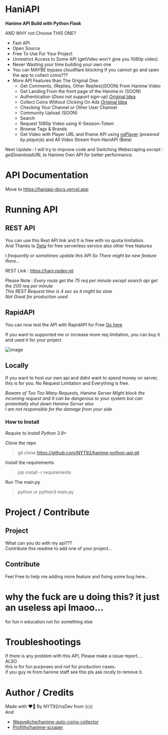 # HaniAPI  
**Hanime API Build with Python Flask**

AND WHY not Choose THIS ONE?

- Fast API  
- Open Source
- Free To Use For Your Project
- Unrestrict Access to Some API (getVideo won't give you 1080p video)  
- Never Wasting your time building your own one
- You can MAYBE bypass cloudflare blocking If you cannot go and open the app to collect coins???  
- More API Features than The Original One:  
  - Get Comments, (Replies, Other Replies)(SOON) From Hanime Video
  - Get Landing From the front page of the Hanime.tv (SOON)
  - Authentication (*Does not support sign-up*) [Original Idea](#author--credits)
  - Collect Coins Without Clicking On Ads [Original Idea](#author--credits)
  - Checking Your Channel or Other User Channel
  - Community Upload (SOON)
  - Search
  - Request 1080p Video using X-Session-Token
  - Browse Tags & Brands
  - Get Video with Player URL and Iframe API using [nsPlayer](https://player.nscdn.ml) (*powered by playerjs*) and All Video Stream from HaniAPI (Beta) 
  
Next Update : I will try to improve code and Switching Webscraping *except : getDownloadURL* to Hanime Own API for better performance. 

# API Documentation

Move to https://haniapi-docs.vercel.app

# Running API

## REST API

You can use this Rest API link and It is free with no quota limitation.  
And Thanks to [Deta](https://deta.sh) for free serverless service also other free features  

*I frequently or sometimes update this API So There might be new feature there...*

REST Link : https://hani.nsdev.ml

Please Note :
*Every route get the 75 req per minute except search api get the 200 req per minute*  
*This REST Request time is 4 sec so it might be slow*  
*Not Great for production used*  

## RapidAPI

You can now test the API with RapidAPI for Free
[Go here](
https://rapidapi.com/NYT92/api/hanime-python-api/)

If you want to supported me or increase more req limitation, you can buy it and used it for your project

![image](https://user-images.githubusercontent.com/53612429/160621674-cd628e26-1e64-4229-91e7-09f6fb8b953e.png)


## Locally

If you want to host our own api and didnt want to spend money on server, this is for you. 
No Request Limitation and Everything is free.  

*Beware of Too Too Many Requests, Hanime Server Might block the incoming request and It can be dangerous to your system but can protentially shut down Hanime Server also*  
*I am not responsible for the damage from your side*

### How to Install

*Require to Install Python 3.9+*

Clone the repo
> git clone https://github.com/NYT92/hanime-python-api.git

Install the requirements
> pip install -r requirements

Run The main.py
> python or python3 main.py

# Project / Contribute

## Project

What can you do with my api???  
Contribute this readme to add one of your project...

## Contribute

Feel Free to help me adding more feature and fixing some bug here..

# why the fuck are u doing this? it just an useless api lmaoo...

for fun n education not for something else

# Troubleshootings

If there is any problem with this API, Please make a issue report....  
ALSO  
this is for fun purposes and not for production cases.  
if you guy re from hanime staff see this pls ask nicely to remove it.  

# Author / Credits

Made with :heart_on_fire: By NYT92/nsDev from :cambodia:  
And  
- [WeaveAche/hanime-auto-coins-collector](https://github.com/WeaveAche/hanime-auto-coins-collector)  
- [Profility/hanime-scraper](https://github.com/Profility/hanime-scraper)
